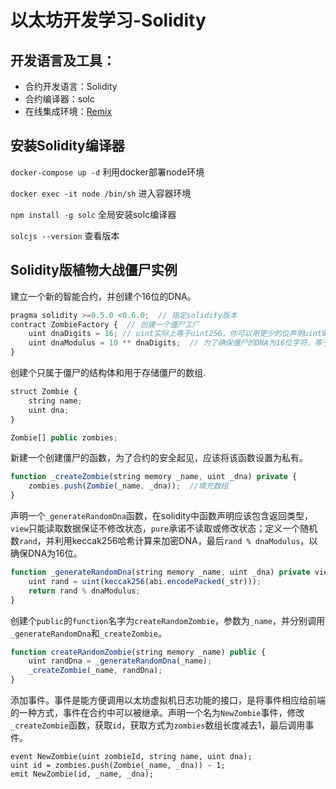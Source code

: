 # 以太坊开发学习-Solidity

## 开发语言及工具：
* 合约开发语言：Solidity
* 合约编译器：solc
* 在线集成环境：[Remix](https://remix.ethereum.org/)

## 安装Solidity编译器
`docker-compose up -d` 利用docker部署node环境

`docker exec -it node /bin/sh` 进入容器环境

`npm install -g solc` 全局安装solc编译器

`solcjs --version` 查看版本

## Solidity版植物大战僵尸实例
建立一个新的智能合约，并创建个16位的DNA。
```javascript
pragma solidity >=0.5.0 <0.6.0;  // 指定solidity版本
contract ZombieFactory {  // 创建一个僵尸工厂
    uint dnaDigits = 16; // uint实际上等于uint256，你可以用更少的位声明uint8，uint16，uint32等
    uint dnaModulus = 10 ** dnaDigits;  // 为了确保僵尸的DNA为16位字符，等于10^16
}
```
创建个只属于僵尸的结构体和用于存储僵尸的数组.
```javascript
struct Zombie {
    string name;
    uint dna;
}

Zombie[] public zombies;
```
新建一个创建僵尸的函数，为了合约的安全起见，应该将该函数设置为私有。
```javascript
function _createZombie(string memory _name, uint _dna) private { 
    zombies.push(Zombie(_name, _dna));  //填充数组
}
```
声明一个`_generateRandomDna`函数，在solidity中函数声明应该包含返回类型，`view`只能读取数据保证不修改状态，`pure`承诺不读取或修改状态；定义一个随机数`rand`，并利用keccak256哈希计算来加密DNA，最后`rand % dnaModulus`，以确保DNA为16位。
```javascript
function _generateRandomDna(string memory _name, uint _dna) private view returns (uint) {
    uint rand = uint(keccak256(abi.encodePacked(_str)));
    return rand % dnaModulus;
}
```
创建个`public`的`function`名字为`createRandomZombie`，参数为`_name`，并分别调用`_generateRandomDna`和`_createZombie`。
```javascript
function createRandomZombie(string memory _name) public {
    uint randDna = _generateRandomDna(_name);
    _createZombie(_name, randDna);
}
```
添加事件。事件是能方便调用以太坊虚拟机日志功能的接口，是将事件相应给前端的一种方式，事件在合约中可以被继承。声明一个名为`NewZombie`事件，修改`_createZombie`函数，获取`id`，获取方式为`zombies`数组长度减去1，最后调用事件。
```
event NewZombie(uint zombieId, string name, uint dna);
uint id = zombies.push(Zombie(_name, _dna)) - 1;
emit NewZombie(id, _name, _dna);
```






